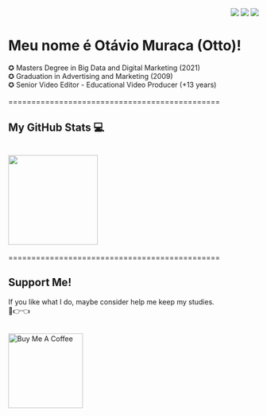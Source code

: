 <div style = "botoes" align="right">
  <a href="https://instagram.com/otaviomuraca" target="_blank"><img src="https://img.shields.io/badge/-Instagram-%23E4405F?style=for-the-badge&logo=instagram&logoColor=white" target="_blank"></a>
  <a href = "mailto:otaviomuraca@gmail.com"><img src="https://img.shields.io/badge/-Gmail-%23333?style=for-the-badge&logo=gmail&logoColor=white" target="_blank"></a>
  <a href="https://www.linkedin.com/in/otaviomuraca/" target="_blank"><img src="https://img.shields.io/badge/-LinkedIn-%230077B5?style=for-the-badge&logo=linkedin&logoColor=white" target="_blank"></a> 
</div>

# Meu nome é Otávio Muraca (Otto)! 
<div>
✪ Masters Degree in Big Data and Digital Marketing (2021)<br>
✪ Graduation in Advertising and Marketing (2009) <br> 
✪ Senior Video Editor - Educational Video Producer (+13 years)<br>
</div>
<br>
==============================================
<br>


## My GitHub Stats 💻 



<br>
<div align="left">
  <a href="https://github.com/otaviomuraca">
  <img height="180em" src="https://github-readme-stats.vercel.app/api?username=otaviomuraca&show_icons=true&theme=dark&include_all_commits=true&count_private=true"></a>

 </div>
 
 <br>
==============================================
 
<br>

## Support Me!  

<div style = "coffe" align ="left">

If you like what I do, maybe consider help me keep my studies.
<br>🥺👉👈 <br>
<br>

<a href="https://www.buymeacoffee.com/otaviomuraca" target="_blank"><img src="https://cdn.buymeacoffee.com/buttons/v2/default-blue.png" alt="Buy Me A Coffee" width="150" ></a>

</div>

####   


